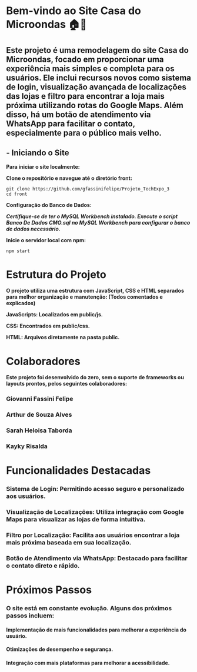 # Bem-vindo ao Site Casa do Microondas 🏠🔧








## Este projeto é uma remodelagem do site Casa do Microondas, focado em proporcionar uma experiência mais simples e completa para os usuários. Ele inclui recursos novos como sistema de login, visualização avançada de localizações das lojas e filtro para encontrar a loja mais próxima utilizando rotas do Google Maps. Além disso, há um botão de atendimento via WhatsApp para facilitar o contato, especialmente para o público mais velho.

## - Iniciando o Site

**Para iniciar o site localmente:**

**Clone o repositório e navegue até o diretório front:**

```
git clone https://github.com/gfassinifelipe/Projeto_TechExpo_3
cd front
```

**Configuração do Banco de Dados:**

***Certifique-se de ter o MySQL Workbench instalado.
Execute o script Banco De Dados CMO.sql no MySQL Workbench para configurar o banco de dados necessário.***

**Inicie o servidor local com npm:**

```
npm start
```

# Estrutura do Projeto
**O projeto utiliza uma estrutura com JavaScript, CSS e HTML separados para melhor organização e manutenção: (Todos comentados e explicados)**

**JavaScripts: Localizados em public/js.**

**CSS: Encontrados em public/css.**

**HTML: Arquivos diretamente na pasta public.**


# Colaboradores
**Este projeto foi desenvolvido do zero, sem o suporte de frameworks ou layouts prontos, pelos seguintes colaboradores:**

### Giovanni Fassini Felipe

### Arthur de Souza Alves

### Sarah Heloisa Taborda

### Kayky Risalda


# Funcionalidades Destacadas

### Sistema de Login: Permitindo acesso seguro e personalizado aos usuários.

### Visualização de Localizações: Utiliza integração com Google Maps para visualizar as lojas de forma intuitiva.

### Filtro por Localização: Facilita aos usuários encontrar a loja mais próxima baseada em sua localização.

### Botão de Atendimento via WhatsApp: Destacado para facilitar o contato direto e rápido.


# Próximos Passos
### O site está em constante evolução. Alguns dos próximos passos incluem:

#### Implementação de mais funcionalidades para melhorar a experiência do usuário.

#### Otimizações de desempenho e segurança.

#### Integração com mais plataformas para melhorar a acessibilidade.
